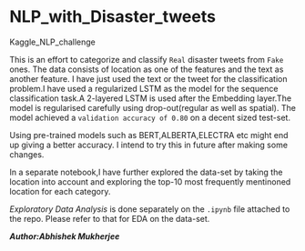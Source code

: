# NLP_with_Disaster_tweets
Kaggle_NLP_challenge

This is an effort to categorize and classify `Real` disaster tweets from `Fake` ones. The data consists of location as one of the features and the text as another feature. I have just used the text or the tweet for the classification problem.I have used a regularized LSTM as the model for the sequence classification task.A 2-layered LSTM is used after the Embedding layer.The model is regularised carefully using drop-out(regular as well as spatial). The model achieved a `validation accuracy of 0.80` on a decent sized test-set.

Using pre-trained models such as BERT,ALBERTA,ELECTRA etc might end up giving a better accuracy. I intend to try this in future after making some changes. 

In a separate notebook,I have further explored the data-set by taking the location into account and exploring the top-10 most frequently mentinoned location for each category. 

_Exploratory Data Analysis_ is done separately on the `.ipynb` file attached to the repo. Please refer to that for EDA on the data-set. 

***Author:Abhishek Mukherjee***


